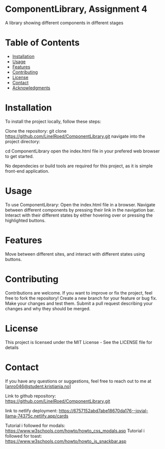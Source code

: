 #  ComponentLibrary, Assignment 4
A library showing different components in different stages

# Table of Contents
- [Installation](#installation)
- [Usage](#usage)
- [Features](#features)
- [Contributing](#contributing)
- [License](#license)
- [Contact](#contact)
- [Acknowledgments](#acknowledgments)

# Installation
To install the project locally, follow these steps:

Clone the repository:
git clone https://github.com/LineIRoed/ComponentLibrary.git
navigate into the project directory:

cd ComponentLibrary
open the index.html file in your prefered web browser to get started.

No dependecies or build tools are required for this project, as it is simple front-end application.

# Usage
To use ComponentLibrary:
Open the index.html file in a browser.
Navigate between different components by pressing their link in the navigation bar.
Interact with their different states by either hovering over or pressing the highlighted buttons.

# Features
Move between different sites, and interact with different states using buttons.

# Contributing
Contributions are welcome. If you want to improve or fix the project, feel free to fork the repository!
Create a new branch for your feature or bug fix.
Make your changes and test them.
Submit a pull request describing your changes and why they should be merged.

# License
This project is licensed under the MIT License - See the LICENSE file for details

<!-- This project is not licensed -->

# Contact
If you have any questions or suggestions, feel free to reach out to me at [anro046@student.kristiania.no]


Link to github repository: https://github.com/LineIRoed/ComponentLibrary.git

link to netlify deployment: https://6757152abd7abe18670da176--jovial-llama-74375c.netlify.app/cards

Tutorial i followed for modals: https://www.w3schools.com/howto/howto_css_modals.asp
Tutorial i followed for toast: https://www.w3schools.com/howto/howto_js_snackbar.asp